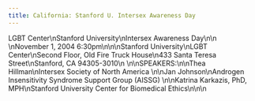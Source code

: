 ```yaml
---
title: California: Stanford U. Intersex Awareness Day
---
```


<span class="caps">LGBT</span> Center\nStanford University\nIntersex Awareness Day\n\n \nNovember 1, 2004 6:30pm\n\n\nStanford University\nLGBT Center\nSecond Floor, Old Fire Truck House\n433 Santa Teresa Street\nStanford, CA 94305-3010\n \n\nSPEAKERS:\n\nThea Hillman\nIntersex Society of North America \n\nJan Johnson\nAndrogen Insensitivity Syndrome Support Group (<span class="caps">AISSG</span>) \n\nKatrina Karkazis, PhD, <span class="caps">MPH</span>\nStanford University Center for Biomedical Ethics\n\n\n